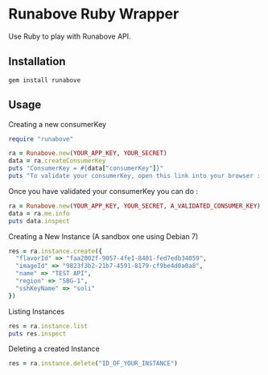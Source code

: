 # Runabove Ruby Wrapper

Use Ruby to play with Runabove API.

## Installation

`gem install runabove`

## Usage

Creating a new consumerKey

```ruby
require "runabove"

ra = Runabove.new(YOUR_APP_KEY, YOUR_SECRET)
data = ra.createConsumerKey
puts "ConsumerKey = #{data["consumerKey"]}"
puts "To validate your consumerKey, open this link into your browser : #{data["validationUrl"]}"
```

Once you have validated your consumerKey you can do :

```ruby
ra = Runabove.new(YOUR_APP_KEY, YOUR_SECRET, A_VALIDATED_CONSUMER_KEY)
data = ra.me.info
puts data.inspect
```

Creating a New Instance (A sandbox one using Debian 7)

```ruby
res = ra.instance.create({ 
  "flavorId" => "faa2002f-9057-4fe1-8401-fed7edb34059", 
  "imageId" => "9823f3b2-21b7-4591-8179-cf9be4d0a0a8", 
  "name" => "TEST API", 
  "region" => "SBG-1", 
  "sshKeyName" => "soli" 
})
```

Listing Instances

```ruby
res = ra.instance.list
puts res.inspect
```

Deleting a created Instance

```ruby
res = ra.instance.delete("ID_OF_YOUR_INSTANCE")
```
